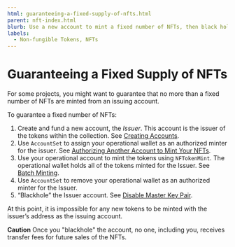 ```yaml
---
html: guaranteeing-a-fixed-supply-of-nfts.html
parent: nft-index.html
blurb: Use a new account to mint a fixed number of NFTs, then black hole the account.
labels:
  - Non-fungible Tokens, NFTs
---
```

# Guaranteeing a Fixed Supply of NFTs

For some projects, you might want to guarantee that no more than a fixed number of NFTs are minted from an issuing account.

To guarantee a fixed number of NFTs:

1. Create and fund a new account, the _Issuer_. This account is the issuer of the tokens within the collection. See [Creating Accounts](accounts.html#creating-accounts).
1. Use `AccountSet` to assign your operational wallet as an authorized minter for the issuer. See [Authorizing Another Account to Mint Your NFTs](nftoken-authorized-minting.html).
1. Use your operational account to mint the tokens using `NFTokenMint`. The operational wallet holds all of the tokens minted for the Issuer. See [Batch Minting](nftoken-batch-minting.html).
1.  Use `AccountSet` to remove your operational wallet as an authorized minter for the Issuer.
1. “Blackhole” the Issuer account. See [Disable Master Key Pair](disable-master-key-pair.html).

At this point, it is impossible for any new tokens to be minted with the issuer’s address as the issuing account.

**Caution** Once you "blackhole" the account, no one, including you, receives transfer fees for future sales of the NFTs.
